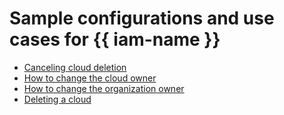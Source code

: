 # Sample configurations and use cases for {{ iam-name }}

* [Canceling cloud deletion](cancel-pending-deletion.md)
* [How to change the cloud owner](change-cloud-owner.md)
* [How to change the organization owner](change-organization-owner.md)
* [Deleting a cloud](deleting-cloud.md)